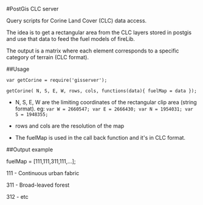 #PostGis CLC server 

Query scripts for Corine Land Cover (CLC) data access.

The idea is to get a rectangular area from the CLC layers stored in postgis and use that data to feed the fuel models of fireLib. 

The output is a matrix where each element corresponds to a specific category of terrain (CLC format).


##Usage 

`var getCorine = require('gisserver');`

`getCorine( N, S, E, W, rows, cols, functions(data){ fuelMap = data });`

* N, S, E, W are the limiting coordinates of the rectangular clip area (string format). eg: `var W = 2660547; var E = 2666430; var N = 1954031; var S = 1948355;`

* rows and cols are the resolution of the map

* The fuelMap is used in the call back function and it's in CLC format. 

##Output example

fuelMap = [111,111,311,111,...];

111 - Continuous urban fabric

311 - Broad-leaved forest

312 - etc








